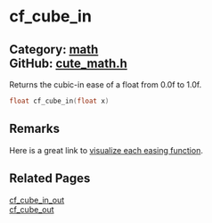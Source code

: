 [](../header.md ':include')

# cf_cube_in

Category: [math](https://github.com/RandyGaul/cute_framework/blob/master/docs/api_reference?id=math)  
GitHub: [cute_math.h](https://github.com/RandyGaul/cute_framework/blob/master/include/cute_math.h)  
---

Returns the cubic-in ease of a float from 0.0f to 1.0f.

```cpp
float cf_cube_in(float x)
```

## Remarks

Here is a great link to [visualize each easing function](https://easings.net/).

## Related Pages

[cf_cube_in_out](https://github.com/RandyGaul/cute_framework/blob/master/docs/math/cf_cube_in_out.md)  
[cf_cube_out](https://github.com/RandyGaul/cute_framework/blob/master/docs/math/cf_cube_out.md)  
